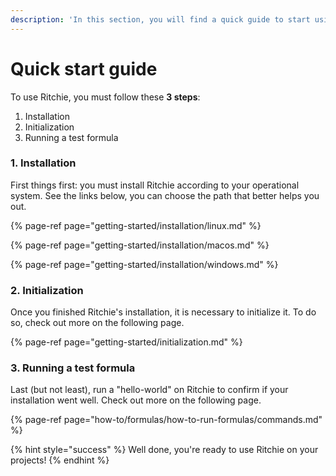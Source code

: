 ```yaml
---
description: 'In this section, you will find a quick guide to start using Ritchie.'
---
```


# Quick start guide

To use Ritchie, you must follow these **3 steps**: 

1. Installation
2. Initialization
3. Running a test formula 

### **1. Installation** 

First things first: you must install Ritchie according to your operational system. See the links below, you can choose the path that better helps you out.

{% page-ref page="getting-started/installation/linux.md" %}

{% page-ref page="getting-started/installation/macos.md" %}

{% page-ref page="getting-started/installation/windows.md" %}

### **2. Initialization** 

Once you finished Ritchie's installation, it is necessary to initialize it. To do so,  check out more on the following  page. 

{% page-ref page="getting-started/initialization.md" %}

### **3. Running a test formula**

Last \(but not least\), run a "hello-world" on Ritchie to confirm if your installation went well. Check out more on the following page. 

{% page-ref page="how-to/formulas/how-to-run-formulas/commands.md" %}

{% hint style="success" %}
Well done, you're ready to use Ritchie on your projects! 
{% endhint %}


